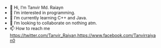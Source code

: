 - 👋 Hi, I’m Tanvir Md. Raiayn
- 👀 I’m interested in programming.
- 🌱 I’m currently learning C++ and Java.
- 💞️ I’m looking to collaborate on nothing atm.
- 📫 How to reach me https://twitter.com/Tanvir_Raiyan,https://www.facebook.com/Tanvirraiyan0 
